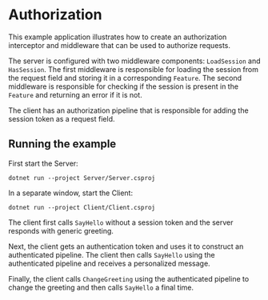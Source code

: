 # Authorization

This example application illustrates how to create an authorization interceptor and middleware that can be used
to authorize requests.

The server is configured with two middleware components: `LoadSession` and `HasSession`. The first middleware is
responsible for loading the session from the request field and storing it in a corresponding `Feature`. The second
middleware is responsible for checking if the session is present in the `Feature` and returning an error if it is not.

The client has an authorization pipeline that is responsible for adding the session token as a request field.

## Running the example

First start the Server:

```shell
dotnet run --project Server/Server.csproj
```

In a separate window, start the Client:

```shell
dotnet run --project Client/Client.csproj
```

The client first calls `SayHello` without a session token and the server responds with generic greeting.

Next, the client gets an authentication token and uses it to construct an authenticated pipeline. The client then
calls `SayHello` using the authenticated pipeline and receives a personalized message.

Finally, the client calls `ChangeGreeting` using the authenticated pipeline to change the greeting and then calls
`SayHello` a final time.

